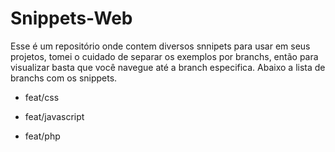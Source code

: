 # Snippets-Web

Esse é um repositório onde contem diversos snnipets para usar em seus projetos, tomei o cuidado de separar os exemplos por branchs, então para visualizar basta que você navegue até a branch especifica. Abaixo a lista de branchs com os snippets.

- feat/css
- feat/javascript

- feat/php
